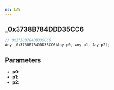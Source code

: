 ```yaml
---
ns: LAW
---
```

## _0x3738B784DDD35CC6

```c
// 0x3738B784DDD35CC6
Any _0x3738B784DDD35CC6(Any p0, Any p1, Any p2);
```

## Parameters
* **p0**:
* **p1**:
* **p2**:
